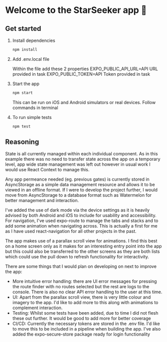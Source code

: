 # Welcome to the StarSeeker app 👋

## Get started

1. Install dependencies

   ```bash
   npm install
   ```

2. Add .env.local file

   Within the file add these 2 properties
   EXPO_PUBLIC_API_URL=API URL provided in task
   EXPO_PUBLIC_TOKEN=API Token provided in task

3. Start the app

   ```bash
   npm start
   ```

   This can be run on iOS and Android simulators or real devices. Follow commands in terminal

4. To run simple tests

   ```bash
   npm test
   ```

## Reasoning

State is all currently managed within each individual component. As in this example there was no need to transfer state
across the app on a temporary level, app wide state management was left out however in usual work I would use React Context
to manage this.

Any app permeance needed (eg. previous gates) is currently stored in AsyncStorage as a simple data management resource and allows
it to be viewed in an offline format. If I were to develop the project further, I would move from AsyncStorage to a database format
such as Watermelon for better management and interaction.

I've added the use of dark mode via the device settings as it is heavily advised by both Android and iOS to include for usability and
accessibility. For navigation, I've used expo-route to manage the tabs and stacks and to add some animation when navigating across.
This is actually a first for me as I have used react-navigation for all other projects in the past.

The app makes use of a parallax scroll view for animations. I find this best on a home screen only as it makes for an interesting entry point into the app but this could also be transferred to the other screens as they are both lists which could use the
pull down to refresh functionality for interactivity.

There are some things that I would plan on developing on next to improve the app:

- More intuitive error handling: there are UI error messages for pressing the route finder with no routes selected but the rest are
  logs to the console. There is also no clear API error handling to the user at this time.
- UI: Apart from the parallax scroll view, there is very little colour and imagery to the app. I'd like to add more to this along with animations to complement interaction.
- Testing: Whilst some tests have been added, due to time I did not flesh these out further. It would be good to add more for better coverage
- CI/CD: Currently the necessary tokens are stored in the .env file. I'd like to move this to be included in a pipeline when building the app. I've also added the expo-secure-store package ready for login functionality
